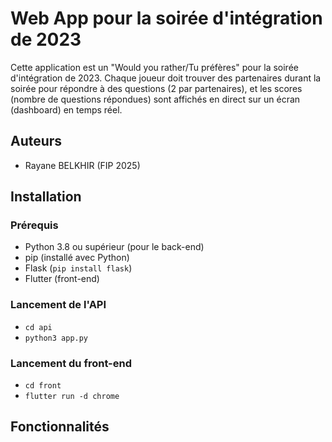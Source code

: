 # Web App pour la soirée d'intégration de 2023

Cette application est un "Would you rather/Tu préfères" pour la soirée d'intégration de 2023. 
Chaque joueur doit trouver des partenaires durant la soirée pour répondre à des questions (2 par partenaires), et les scores (nombre de questions répondues) sont affichés en direct sur un écran (dashboard) en temps réel.

## Auteurs
- Rayane BELKHIR (FIP 2025)

## Installation

### Prérequis

- Python 3.8 ou supérieur (pour le back-end)
- pip (installé avec Python)
- Flask (`pip install flask`)
- Flutter (front-end)

### Lancement de l'API

- `cd api`
- `python3 app.py`

### Lancement du front-end

- `cd front`
- `flutter run -d chrome`

## Fonctionnalités

